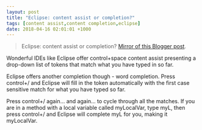 ```yaml
---
layout: post
title: "Eclipse: content assist or completion?"
tags: [content assist,content completion,eclipse]
date: 2018-04-16 02:01:01 +1000
---
```


> Eclipse: content assist or completion? [Mirror of this Blogger post](https://robertmarkbramprogrammer.blogspot.com/2007/06/eclipse-completion-or-completion.html).

<p>Wonderful IDEs like Eclipse offer control+space content assist presenting a drop-down list of tokens that match what you have typed in so far.</p>

<p>Eclipse offers another completion though - word completion. Press control+/ and Eclipse will fill in the token automatically with the first case sensitive match for what you have typed so far.</p>

<p>Press control+/ again... and again... to cycle through all the matches. If you are in a method with a local variable called myLocalVar, type myL, then press control+/ and Eclipse will complete myL for you, making it myLocalVar.</p>
